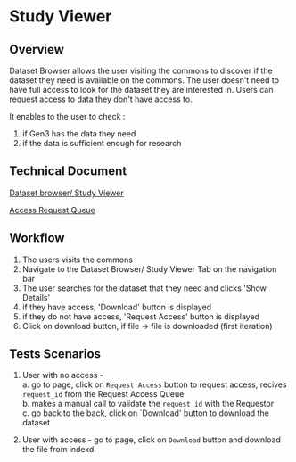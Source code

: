# Study Viewer

## Overview
Dataset Browser allows the user visiting the commons to discover if the dataset they need is available on the commons. The user doesn't need to have full access to look for the dataset they are interested in. Users can request access to data they don't have access to.

It enables to the user to check :
1. if Gen3 has the data they need
2. if the data is sufficient enough for research 

## Technical Document
[Dataset browser/ Study Viewer](https://docs.google.com/document/d/1BLbLX4GEViJfcWFNDNN723KmC2XMHH-SWFMM_cPg6wk/)

[Access Request Queue](https://docs.google.com/document/d/1h5ZLYXb_wi2a2H3sfXrRcY41KQ0SjQF3DBtdpt2oLxE/)

## Workflow

1. The users visits the commons 
2. Navigate to the Dataset Browser/ Study Viewer Tab on the navigation bar
3. The user searches for the dataset that they need and clicks 'Show Details'
4. if they have access, 'Download' button is displayed
5. if they do not have access, 'Request Access' button is displayed
6. Click on download button, if file -> file is downloaded (first iteration)

## Tests Scenarios

1. User with no access - <br>
a. go to page, click on `Request Access` button to request access, recives `request_id` from the Request Access Queue <br>
b. makes a manual call to validate the `request_id` with the Requestor <br>
c. go back to the back, click on `Download' button to download the dataset <br>

2. User with access - go to page, click on `Download` button and download the file from indexd
 
